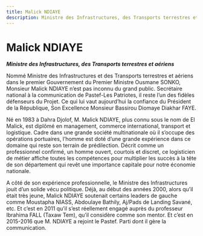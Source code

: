 ```yaml
---
title: Malick NDIAYE
description: Ministre des Infrastructures, des Transports terrestres et aériens du Gouvernement du Sénégal
---
```


# Malick NDIAYE

**_Ministre des Infrastructures, des Transports terrestres et aériens_**

Nommé Ministre des Infrastructures et des Transports terrestres et aériens dans le premier Gouvernement du Premier Ministre Ousmane SONKO, Monsieur Malick NDIAYE n’est pas inconnu du grand public. Secrétaire national à la communication de Pastef-Les Patriotes, il reste l’un des fidèles défenseurs du Projet. Ce qui lui vaut aujourd’hui la confiance du Président de la République, Son Excellence Monsieur Bassirou Diomaye Diakhar FAYE.

Né en 1983 à Dahra Djolof, M. Malick NDIAYE, plus connu sous le nom de El Malick, est diplômé en management, commerce international, transport et logistique. Cadre dans une grande société multinationale où il s’occupe des opérations portuaires, l’homme est doté d’une grande expérience dans ce domaine qui reste son terrain de prédilection. Décrit comme un professionnel confirmé, un homme ouvert, courtois et discret, ce logisticien de métier affiche toutes les compétences pour multiplier les succès à la tête de son département qui revêt une importance capitale pour notre économie nationale.

A côté de son expérience professionnelle, le Ministre des Infrastructures jouit d’un solide vécu politique. Déjà, au début des années 2000, alors qu’il était très jeune, Malick NDIAYE soutenait certains leaders de gauche comme Moustapha NIASS, Abdoulaye Bathily, Aj/Pads de Landing Savané, etc. Et c’est en 2011 qu’il s’est réellement engagé auprès du professeur Ibrahima FALL (Taxaw Tem), qu’il considère comme son mentor. Et c’est en 2015-2016 que M. NDIAYE a rejoint le Pastef. Parti dont il gère la communication.
